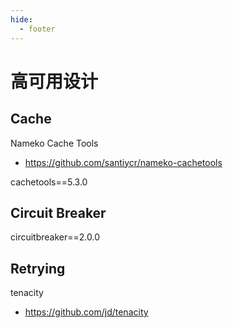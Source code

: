 ```yaml
---
hide:
  - footer
---
```


# 高可用设计

## Cache

Nameko Cache Tools

- https://github.com/santiycr/nameko-cachetools


cachetools==5.3.0


## Circuit Breaker

circuitbreaker==2.0.0


## Retrying

tenacity

- https://github.com/jd/tenacity